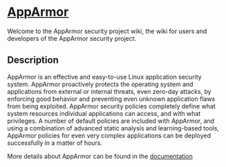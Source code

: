 [AppArmor](About)
=====================================

Welcome to the AppArmor security project wiki, the wiki for users and developers of the AppArmor security project.

Description
-----------

AppArmor is an effective and easy-to-use Linux application security system. AppArmor proactively protects the operating system and applications from external or internal threats, even zero-day attacks, by enforcing good behavior and preventing even unknown application flaws from being exploited. AppArmor security policies completely define what system resources individual applications can access, and with what privileges. A number of default policies are included with AppArmor, and using a combination of advanced static analysis and learning-based tools, AppArmor policies for even very complex applications can be deployed successfully in a matter of hours.

More details about AppArmor can be found in the [documentation](Documentation)
 